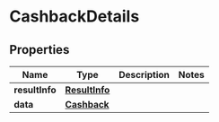 
# CashbackDetails

## Properties
Name | Type | Description | Notes
------------ | ------------- | ------------- | -------------
**resultInfo** | [**ResultInfo**](ResultInfo.md) |  | 
**data** | [**Cashback**](Cashback.md) |  | 




